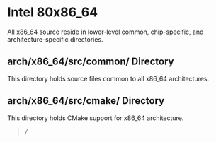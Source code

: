 # Intel 80x86\_64

All x86\_64 source reside in lower-level common, chip-specific, and
architecture-specific directories.

## arch/x86\_64/src/common/ Directory

This directory holds source files common to all x86\_64 architectures.

## arch/x86\_64/src/cmake/ Directory

This directory holds CMake support for x86\_64 architecture.

> */*
